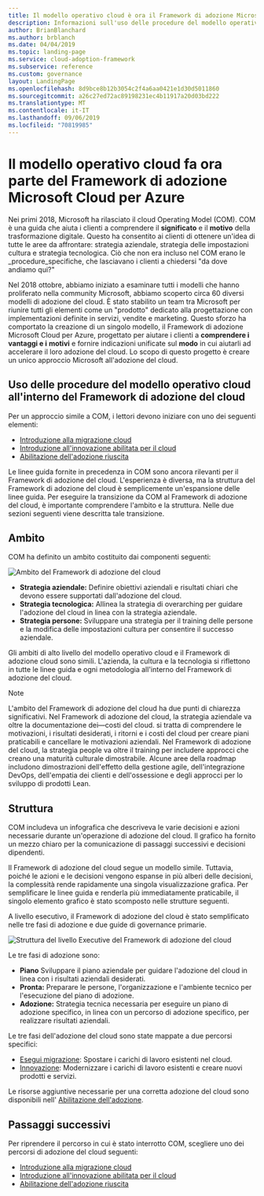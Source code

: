 ```yaml
---
title: Il modello operativo cloud è ora il Framework di adozione Microsoft Cloud per Azure
description: Informazioni sull'uso delle procedure del modello operativo cloud all'interno del Framework di adozione del cloud.
author: BrianBlanchard
ms.author: brblanch
ms.date: 04/04/2019
ms.topic: landing-page
ms.service: cloud-adoption-framework
ms.subservice: reference
ms.custom: governance
layout: LandingPage
ms.openlocfilehash: 8d9bce8b12b3054c2f4a6aa0421e1d30d5011860
ms.sourcegitcommit: a26c27ed72ac89198231ec4b11917a20d03bd222
ms.translationtype: MT
ms.contentlocale: it-IT
ms.lasthandoff: 09/06/2019
ms.locfileid: "70819985"
---
```

# <a name="cloud-operating-model-is-now-part-of-the-microsoft-cloud-adoption-framework-for-azure"></a>Il modello operativo cloud fa ora parte del Framework di adozione Microsoft Cloud per Azure

Nei primi 2018, Microsoft ha rilasciato il cloud Operating Model (COM). COM è una guida che aiuta i clienti a comprendere il **significato** e il **motivo** della trasformazione digitale. Questo ha consentito ai clienti di ottenere un'idea di tutte le aree da affrontare: strategia aziendale, strategia delle impostazioni cultura e strategia tecnologica. Ciò che non era incluso nel COM erano le _procedure_specifiche, che lasciavano i clienti a chiedersi "da dove andiamo qui?"

Nel 2018 ottobre, abbiamo iniziato a esaminare tutti i modelli che hanno proliferato nella community Microsoft, abbiamo scoperto circa 60 diversi modelli di adozione del cloud. È stato stabilito un team tra Microsoft per riunire tutti gli elementi come un "prodotto" dedicato alla progettazione con implementazioni definite in servizi, vendite e marketing. Questo sforzo ha comportato la creazione di un singolo modello, il Framework di adozione Microsoft Cloud per Azure, progettato per aiutare i clienti a **comprendere i vantaggi e i** **motivi** e fornire indicazioni unificate sul **modo** in cui aiutarli ad accelerare il loro adozione del cloud. Lo scopo di questo progetto è creare un unico approccio Microsoft all'adozione del cloud.

## <a name="using-cloud-operating-model-practices-within-the-cloud-adoption-framework"></a>Uso delle procedure del modello operativo cloud all'interno del Framework di adozione del cloud

Per un approccio simile a COM, i lettori devono iniziare con uno dei seguenti elementi:

- [Introduzione alla migrazione cloud](../getting-started/migrate.md)
- [Introduzione all'innovazione abilitata per il cloud](../getting-started/innovate.md)
- [Abilitazione dell'adozione riuscita](../getting-started/enable.md)

Le linee guida fornite in precedenza in COM sono ancora rilevanti per il Framework di adozione del cloud. L'esperienza è diversa, ma la struttura del Framework di adozione del cloud è semplicemente un'espansione delle linee guida. Per eseguire la transizione da COM al Framework di adozione del cloud, è importante comprendere l'ambito e la struttura. Nelle due sezioni seguenti viene descritta tale transizione.

## <a name="scope"></a>Ambito

COM ha definito un ambito costituito dai componenti seguenti:

![Ambito del Framework di adozione del cloud](../_images/caf-scope.png)

- **Strategia aziendale:** Definire obiettivi aziendali e risultati chiari che devono essere supportati dall'adozione del cloud.
- **Strategia tecnologica:** Allinea la strategia di overarching per guidare l'adozione del cloud in linea con la strategia aziendale.
- **Strategia persone:** Sviluppare una strategia per il training delle persone e la modifica delle impostazioni cultura per consentire il successo aziendale.

Gli ambiti di alto livello del modello operativo cloud e il Framework di adozione cloud sono simili. L'azienda, la cultura e la tecnologia si riflettono in tutte le linee guida e ogni metodologia all'interno del Framework di adozione del cloud.

> [!NOTE]
> L'ambito del Framework di adozione del cloud ha due punti di chiarezza significativi. Nel Framework di adozione del cloud, la strategia aziendale va oltre la documentazione dei&mdash;costi del cloud. si tratta di comprendere le motivazioni, i risultati desiderati, i ritorni e i costi del cloud per creare piani praticabili e cancellare le motivazioni aziendali. Nel Framework di adozione del cloud, la strategia people va oltre il training per includere approcci che creano una maturità culturale dimostrabile. Alcune aree della roadmap includono dimostrazioni dell'effetto della gestione agile, dell'integrazione DevOps, dell'empatia dei clienti e dell'ossessione e degli approcci per lo sviluppo di prodotti Lean.

## <a name="structure"></a>Struttura

COM includeva un infografica che descriveva le varie decisioni e azioni necessarie durante un'operazione di adozione del cloud. Il grafico ha fornito un mezzo chiaro per la comunicazione di passaggi successivi e decisioni dipendenti.

Il Framework di adozione del cloud segue un modello simile. Tuttavia, poiché le azioni e le decisioni vengono espanse in più alberi delle decisioni, la complessità rende rapidamente una singola visualizzazione grafica. Per semplificare le linee guida e renderla più immediatamente praticabile, il singolo elemento grafico è stato scomposto nelle strutture seguenti.

A livello esecutivo, il Framework di adozione del cloud è stato semplificato nelle tre fasi di adozione e due guide di governance primarie.

![Struttura del livello Executive del Framework di adozione del cloud](../_images/caf-structure.png)

Le tre fasi di adozione sono:

- **Piano** Sviluppare il piano aziendale per guidare l'adozione del cloud in linea con i risultati aziendali desiderati.
- **Pronta:** Preparare le persone, l'organizzazione e l'ambiente tecnico per l'esecuzione del piano di adozione.
- **Adozione:** Strategia tecnica necessaria per eseguire un piano di adozione specifico, in linea con un percorso di adozione specifico, per realizzare risultati aziendali.

Le tre fasi dell'adozione del cloud sono state mappate a due percorsi specifici:

- [Esegui migrazione](../getting-started/migrate.md): Spostare i carichi di lavoro esistenti nel cloud.
- [Innovazione](../getting-started/innovate.md): Modernizzare i carichi di lavoro esistenti e creare nuovi prodotti e servizi.

Le risorse aggiuntive necessarie per una corretta adozione del cloud sono disponibili nell' [Abilitazione dell'adozione](../getting-started/enable.md).

## <a name="next-steps"></a>Passaggi successivi

Per riprendere il percorso in cui è stato interrotto COM, scegliere uno dei percorsi di adozione del cloud seguenti:

- [Introduzione alla migrazione cloud](../getting-started/migrate.md)
- [Introduzione all'innovazione abilitata per il cloud](../getting-started/innovate.md)
- [Abilitazione dell'adozione riuscita](../getting-started/enable.md)
